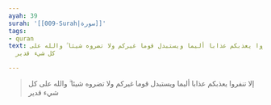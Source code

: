 ```yaml
---
ayah: 39
surah: '[[009-Surah|سورة]]'
tags:
- quran
text: إلا تنفروا يعذبكم عذابا أليما ويستبدل قوما غيركم ولا تضروه شيئا ۗ والله على
  كل شيء قدير

---
```

> إلا تنفروا يعذبكم عذابا أليما ويستبدل قوما غيركم ولا تضروه شيئا ۗ والله على كل شيء قدير
